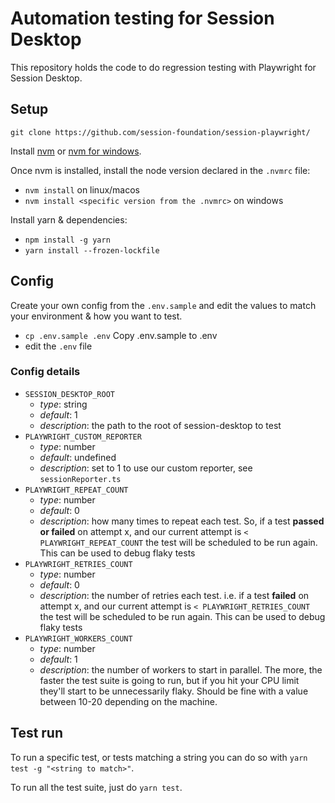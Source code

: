 # Automation testing for Session Desktop

This repository holds the code to do regression testing with Playwright for Session Desktop.

## Setup


`git clone https://github.com/session-foundation/session-playwright/`

Install [nvm](https://github.com/nvm-sh/nvm) or [nvm for windows](https://github.com/coreybutler/nvm-windows).

Once nvm is installed, install the node version declared in the `.nvmrc` file:
- `nvm install` on linux/macos
- `nvm install <specific version from the .nvmrc>` on windows

Install yarn & dependencies:
- `npm install -g yarn`
- `yarn install --frozen-lockfile`

## Config

Create your own config from the `.env.sample` and edit the values to match your environment & how you want to test.
- `cp .env.sample .env` Copy .env.sample to .env
- edit the `.env` file


### Config details

- `SESSION_DESKTOP_ROOT`
  - *type*: string
  - *default*: 1
  - *description*: the path to the root of session-desktop to test
- `PLAYWRIGHT_CUSTOM_REPORTER`
  - *type*: number
  - *default*: undefined
  - *description*: set to 1 to use our custom reporter, see `sessionReporter.ts`
- `PLAYWRIGHT_REPEAT_COUNT`
  - *type*: number
  - *default*: 0
  - *description*: how many times to repeat each test. So, if a test **passed or failed** on attempt x, and our current attempt is `< PLAYWRIGHT_REPEAT_COUNT` the test will be scheduled to be run again. This can be used to debug flaky tests
- `PLAYWRIGHT_RETRIES_COUNT`
  - *type*: number
  - *default*: 0
  - *description*: the number of retries each test. i.e. if a test **failed** on attempt x, and our current attempt is `< PLAYWRIGHT_RETRIES_COUNT` the test will be scheduled to be run again. This can be used to debug flaky tests
- `PLAYWRIGHT_WORKERS_COUNT`
  - *type*: number
  - *default*: 1
  - *description*: the number of workers to start in parallel. The more, the faster the test suite is going to run, but if you hit your CPU limit they'll start to be unnecessarily flaky. Should be fine with a value between 10-20 depending on the machine.


## Test run

To run a specific test, or tests matching a string you can do so with
`yarn test -g "<string to match>"`.

To run all the test suite, just do
`yarn test`.
